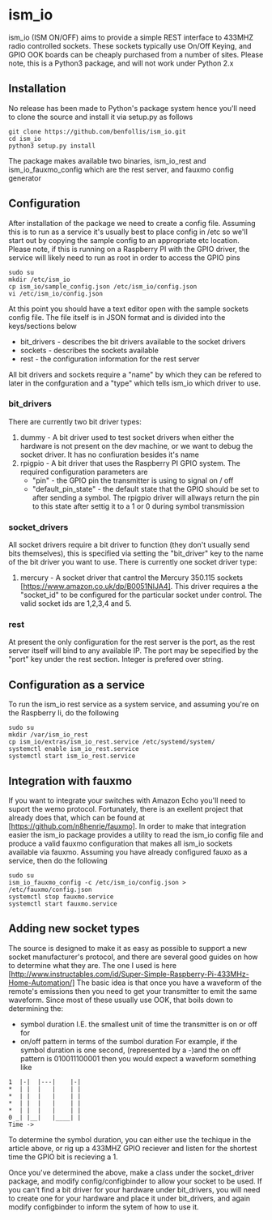 ism_io
======
ism_io (ISM ON/OFF) aims to provide a simple REST interface to 433MHZ radio controlled sockets.
These sockets typically use On/Off Keying, and GPIO OOK boards can be cheaply purchased from a number of sites.
Please note, this is a Python3 package, and will not work under Python 2.x

Installation
------------
No release has been made to Python's package system hence you'll need to clone the source and install it via setup.py as follows
```
git clone https://github.com/benfollis/ism_io.git
cd ism_io
python3 setup.py install
```
The package makes available two binaries, ism_io_rest and ism_io_fauxmo_config which are the rest server, and fauxmo config generator

Configuration
-------------
After installation of the package we need to create a config file. Assuming this is to run as a service it's usually best to place config in /etc so we'll start out by copying the
sample config to an appropriate etc location. Please note, if this is running on a Raspberry PI with the GPIO driver, the service will likely need to run as root in order to access the GPIO pins
```
sudo su
mkdir /etc/ism_io
cp ism_io/sample_config.json /etc/ism_io/config.json
vi /etc/ism_io/config.json
```
At this point you should have a text editor open with the sample sockets config file.
The file itself is in JSON format and is divided into the keys/sections below
* bit_drivers - describes the bit drivers available to the socket drivers
* sockets - describes the sockets available
* rest - the configuration information for the rest server

All bit drivers and sockets require a "name" by which they can be refered to later in the confguration and a "type" which tells ism_io which driver to use.

### bit_drivers
There are currently two bit driver types:
1. dummy - A bit driver used to test socket drivers when either the hardware is not present on the dev machine, or we want to debug the socket driver. It has no confiuration besides it's name
2. rpigpio - A bit driver that uses the Raspberry PI GPIO system. The required configuration parameters are
   * "pin" - the GPIO pin the transmitter is using to signal on / off
   * "default_pin_state" - the default state that the GPIO should be set to after sending a symbol. The rpigpio driver will allways return the pin to this state after settig it to a 1 or 0 during symbol transmission

### socket_drivers
All socket drivers require a bit driver to function (they don't usually send bits themselves), this is specified via setting the "bit_driver" key to the name of the bit driver you want to use.
There is currently one socket driver type:
1. mercury - A socket driver that cantrol the Mercury 350.115 sockets [https://www.amazon.co.uk/dp/B0051NIJA4]. This driver requires a the "socket_id" to be configured for the particular socket under control. The valid socket ids are 1,2,3,4 and 5.

### rest
At present the only configuration for the rest server is the port, as the rest server itself will bind to any available IP. The port may be sepecified by the "port" key under the rest section. Integer is prefered over string.

Configuration as a service
--------------------------
To run the ism_io rest service as a system service, and assuming you're on the Raspberry Ii, do the following
```
sudo su
mkdir /var/ism_io_rest
cp ism_io/extras/ism_io_rest.service /etc/systemd/system/
systemctl enable ism_io_rest.service
systemctl start ism_io_rest.service
```

Integration with fauxmo
-----------------------
If you want to integrate your switches with Amazon Echo you'll need to suport the wemo protocol. Fortunately, there is an exellent project that already does that, which can be found at
[https://github.com/n8henrie/fauxmo].
In order to make that integration easier the ism_io package provides a utility to read the ism_io config file and produce a valid fauxmo configuration that makes all ism_io sockets available via fauxmo. Assuming you have already configured fauxo as a service, then do the following
```
sudo su
ism_io_fauxmo_config -c /etc/ism_io/config.json > /etc/fauxmo/config.json
systemctl stop fauxmo.service
systemctl start fauxmo.service
```

Adding new socket types
-----------------------
The source is designed to make it as easy as possible to support a new socket manufacturer's protocol, and there
are several good guides on how to determine what they are. The one I used is here
[http://www.instructables.com/id/Super-Simple-Raspberry-Pi-433MHz-Home-Automation/]
The basic idea is that once you have a waveform of the remote's emissions then you need to get your transmitter
to emit the same waveform. Since most of these usually use OOK, that boils down to determining the:
* symbol duration I.E. the smallest unit of time the transmitter is on or off for
* on/off pattern in terms of the sumbol duration
For example, if the symbol duration is one second, (represented by a -)and the on off pattern is 010011100001 then you would expect a waveform something like
```
1  |-|  |---|    |-|
*  | |  |   |    | |
*  | |  |   |    | |
*  | |  |   |    | |
*  | |  |   |    | |
0 _| |__|   |____| |
Time ->
```

To determine the symbol duration, you can either use the techique in the article above, or rig up a 433MHZ GPIO reciever and listen for the shortest time the
GPIO bit is recieving a 1.

Once you've determined the above, make a class under the socket_driver package, and modify config/configbinder to allow your socket to be used. If you can't find a bit driver
for your hardware under bit_drivers, you will need to create one for your hardware and place it under bit_drivers, and again modify configbinder to inform the sytem of how to use it.






